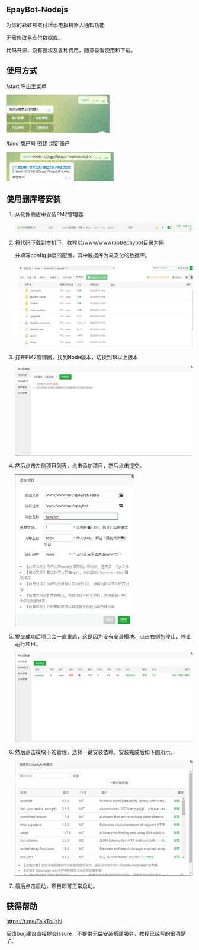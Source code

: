## EpayBot-Nodejs

为你的彩虹易支付增添电报机器人通知功能

无需修改易支付数据库。

代码开源，没有授权及各种费用，随意查看使用和下载。

## 使用方式

/start 呼出主菜单

<img src="README.assets/image-20230715160343729.png" alt="image-20230715160343729" style="zoom:50%;" />

/bind 商户号 密钥 绑定账户

<img src="README.assets/image-20230715160331587.png" alt="image-20230715160331587" style="zoom:50%;" />

## 使用删库塔安装

1. 从软件商店中安装PM2管理器

   ![](README.assets/image-20230715094358085.png)

2. 将代码下载到本机下，教程以/www/wwwroot/epaybot目录为例

   并填写config.js里的配置，其中数据库为易支付的数据库。

   ![./Images/20230715094456314](README.assets/image-20230715094456314.png)

3. 打开PM2管理器，找到Node版本，切换到18以上版本

   ![./Images/20230715094626863](README.assets/image-20230715094626863.png)

4. 然后点击左侧项目列表，点击添加项目，然后点击提交。

   <img src="README.assets/image-20230715094843060.png" alt="./Images/20230715094843060" style="zoom:50%;" />

5. 提交成功后项目会一直重启，这是因为没有安装模块。点击右侧的停止，停止运行项目。

   ![README.assets/20230715094922392](README.assets/image-20230715094922392.png)

6. 然后点击模块下的管理，选择一键安装依赖。安装完成后如下图所示。

   ![README.assets/20230715095150570](README.assets/image-20230715095150570.png)

7. 最后点击启动，项目即可正常启动。
   

## 获得帮助

https://t.me/TalkToJshi

反馈bug建议直接提交issure，不提供无偿安装搭建服务，教程已经写的很清楚了。

